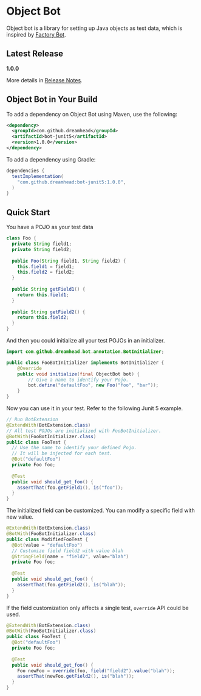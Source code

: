 # Object Bot

Object bot is a library for setting up Java objects as test data, which is inspired by [Factory Bot](https://github.com/thoughtbot/factory_bot).

## Latest Release
**1.0.0**

More details in [Release Notes](bot-doc/ReleaseNotes.md).

## Object Bot in Your Build

To add a dependency on Object Bot using Maven, use the following:

```xml
<dependency>
  <groupId>com.github.dreamhead</groupId>
  <artifactId>bot-junit5</artifactId>
  <version>1.0.0</version>
</dependency>
```

To add a dependency using Gradle:

```groovy
dependencies {
  testImplementation(
    "com.github.dreamhead:bot-junit5:1.0.0",
  )
}
```

## Quick Start

You have a POJO as your test data

```java
class Foo {
  private String field1;
  private String field2;
  
  public Foo(String field1, String field2) {
    this.field1 = field1;
    this.field2 = field2;
  }
  
  public String getField1() {
    return this.field1;
  }
  
  public String getField2() {
    return this.field2;
  }
}
```

And then you could initialize all your test POJOs in an initializer. 

```java
import com.github.dreamhead.bot.annotation.BotInitializer;

public class FooBotInitializer implements BotInitializer {
    @Override
    public void initialize(final ObjectBot bot) {
        // Give a name to identify your Pojo.
        bot.define("defaultFoo", new Foo("foo", "bar"));
    }
}
```

Now you can use it in your test. Refer to the following Junit 5 example.

```java
// Run BotExtension
@ExtendWith(BotExtension.class)
// All test POJOs are initialized with FooBotInitializer. 
@BotWith(FooBotInitializer.class)
public class FooTest {
  // Use the name to identify your defined Pojo.
  // It will be injected for each test.
  @Bot("defaultFoo")
  private Foo foo;
  
  @Test
  public void should_get_foo() {
    assertThat(foo.getField1(), is("foo"));
  }
}
```

The initialized field can be customized. You can modify a specific field with new value.

```java
@ExtendWith(BotExtension.class)
@BotWith(FooBotInitializer.class)
public class ModifiedFooTest {
  @Bot(value = "defaultFoo")
  // Customize field field2 with value blah 
  @StringField(name = "field2", value="blah")
  private Foo foo;
  
  @Test
  public void should_get_foo() {
    assertThat(foo.getField2(), is("blah"));
  }
}
```

If the field customization only affects a single test, `override` API could be used.

```java
@ExtendWith(BotExtension.class)
@BotWith(FooBotInitializer.class)
public class FooTest {
  @Bot("defaultFoo")
  private Foo foo;
  
  @Test
  public void should_get_foo() {
    Foo newFoo = override(foo, field("field2").value("blah"));
    assertThat(newFoo.getField2(), is("blah"));
  }
}
